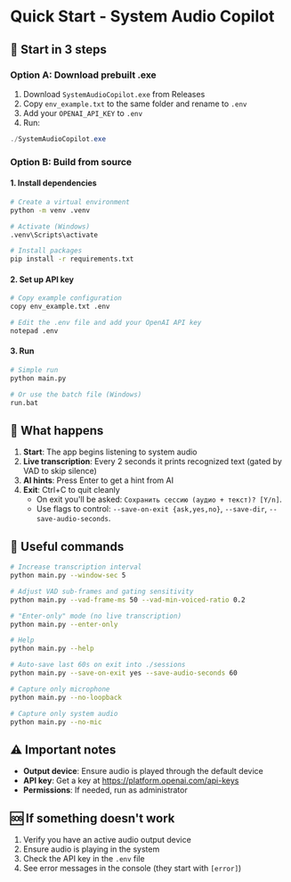 # Quick Start - System Audio Copilot

## 🚀 Start in 3 steps

### Option A: Download prebuilt .exe
1. Download `SystemAudioCopilot.exe` from Releases
2. Copy `env_example.txt` to the same folder and rename to `.env`
3. Add your `OPENAI_API_KEY` to `.env`
4. Run:
```powershell
./SystemAudioCopilot.exe
```

### Option B: Build from source

#### 1. Install dependencies
```bash
# Create a virtual environment
python -m venv .venv

# Activate (Windows)
.venv\Scripts\activate

# Install packages
pip install -r requirements.txt
```

#### 2. Set up API key
```bash
# Copy example configuration
copy env_example.txt .env

# Edit the .env file and add your OpenAI API key
notepad .env
```

#### 3. Run
```bash
# Simple run
python main.py

# Or use the batch file (Windows)
run.bat
```

## 🎯 What happens

1. **Start**: The app begins listening to system audio
2. **Live transcription**: Every 2 seconds it prints recognized text (gated by VAD to skip silence)
3. **AI hints**: Press Enter to get a hint from AI
4. **Exit**: Ctrl+C to quit cleanly
   - On exit you'll be asked: `Сохранить сессию (аудио + текст)? [Y/n]`.
   - Use flags to control: `--save-on-exit {ask,yes,no}`, `--save-dir`, `--save-audio-seconds`.

## 🔧 Useful commands

```bash
# Increase transcription interval
python main.py --window-sec 5

# Adjust VAD sub-frames and gating sensitivity
python main.py --vad-frame-ms 50 --vad-min-voiced-ratio 0.2

# "Enter-only" mode (no live transcription)
python main.py --enter-only

# Help
python main.py --help

# Auto-save last 60s on exit into ./sessions
python main.py --save-on-exit yes --save-audio-seconds 60

# Capture only microphone
python main.py --no-loopback

# Capture only system audio
python main.py --no-mic
```

## ⚠️ Important notes

- **Output device**: Ensure audio is played through the default device
- **API key**: Get a key at https://platform.openai.com/api-keys
- **Permissions**: If needed, run as administrator

## 🆘 If something doesn't work

1. Verify you have an active audio output device
2. Ensure audio is playing in the system
3. Check the API key in the `.env` file
4. See error messages in the console (they start with `[error]`)
